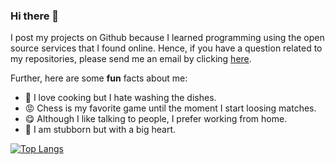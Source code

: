 ### Hi there 👋

I post my projects on Github because I learned programming using the open source services that I found online. Hence, if you have a question related to my repositories, please send me an email by clicking [here](mailto:eness.188@live.de). 

Further, here are some **fun** facts about me:

- :cookie: I love cooking but I hate washing the dishes.
- :rage: Chess is my favorite game until the moment I start loosing matches.
- :yum:	Although I like talking to people, I prefer working from home.
- :blue_heart: I am stubborn but with a big heart.


[![Top Langs](https://github-readme-stats.vercel.app/api/top-langs/?username=KryeKuzhinieri&layout=compact)](https://github.com/anuraghazra/github-readme-stats)








